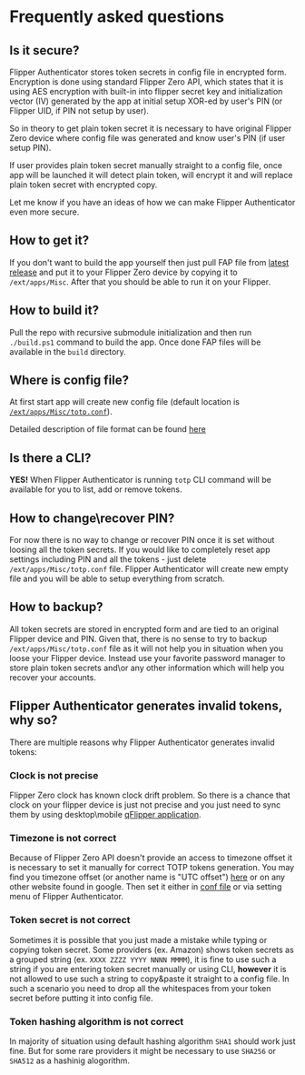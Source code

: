# Frequently asked questions

## Is it secure?

Flipper Authenticator stores token secrets in config file in encrypted form. Encryption is done using standard Flipper Zero API, which states that it is using AES encryption with built-in into flipper secret key and initialization vector (IV) generated by the app at initial setup XOR-ed by user's PIN (or Flipper UID, if PIN not setup by user).

So in theory to get plain token secret it is necessary to have original Flipper Zero device where config file was generated and know user's PIN (if user setup PIN).

If user provides plain token secret manually straight to a config file, once app will be launched it will detect plain token, will encrypt it and will replace plain token secret with encrypted copy.

Let me know if you have an ideas of how we can make Flipper Authenticator even more secure.

## How to get it?

If you don't want to build the app yourself then just pull FAP file from [latest release](https://github.com/akopachov/flipper-zero_authenticator/releases) and put it to your Flipper Zero device by copying it to `/ext/apps/Misc`. After that you should be able to run it on your Flipper.

## How to build it?

Pull the repo with recursive submodule initialization and then run `./build.ps1` command to build the app. Once done FAP files will be available in the `build` directory.

## Where is config file?

At first start app will create new config file (default location is [`/ext/apps/Misc/totp.conf`](https://github.com/akopachov/flipper-zero_authenticator/blob/master/totp/services/config/config.c#:~:text=%23define%20CONFIG_FILE_DIRECTORY_PATH,totp.conf%22)).

Detailed description of file format can be found [here](.github/conf-file_description.md)

## Is there a CLI?

**YES!**
When Flipper Authenticator is running `totp` CLI command will be available for you to list, add or remove tokens.

## How to change\recover PIN?

For now there is no way to change or recover PIN once it is set without loosing all the token secrets. If you would like to completely reset app settings including PIN and all the tokens - just delete `/ext/apps/Misc/totp.conf` file. Flipper Authenticator will create new empty file and you will be able to setup everything from scratch.

## How to backup?

All token secrets are stored in encrypted form and are tied to an original Flipper device and PIN. Given that, there is no sense to try to backup `/ext/apps/Misc/totp.conf` file as it will not help you in situation when you loose your Flipper device. Instead use your favorite password manager to store plain token secrets and\or any other information which will help you recover your accounts.

## Flipper Authenticator generates invalid tokens, why so?

There are multiple reasons why Flipper Authenticator generates invalid tokens:

### Clock is not precise

Flipper Zero clock has known clock drift problem. So there is a chance that clock on your flipper device is just not precise and you just need to sync them by using desktop\mobile [qFlipper application](https://flipperzero.one/update).

### Timezone is not correct

Because of Flipper Zero API doesn't provide an access to timezone offset it is necessary to set it manually for correct TOTP tokens generation. You may find you timezone offset (or another name is "UTC offset") [here](https://www.timeanddate.com/time/zone/timezone/utc) or on any other website found in google. Then set it either in [conf file](.github/conf-file_description.md) or via setting menu of Flipper Authenticator.

### Token secret is not correct

Sometimes it is possible that you just made a mistake while typing or copying token secret. Some providers (ex. Amazon) shows token secrets as a grouped string (ex. `XXXX ZZZZ YYYY NNNN MMMM`), it is fine to use such a string if you are entering token secret manually or using CLI, **however** it is not allowed to use such a string to copy&paste it straight to a config file. In such a scenario you need to drop all the whitespaces from your token secret before putting it into config file.

### Token hashing algorithm is not correct

In majority of situation using default hashing algorithm `SHA1` should work just fine. But for some rare providers it might be necessary to use `SHA256` or `SHA512` as a hashinig alogorithm.
